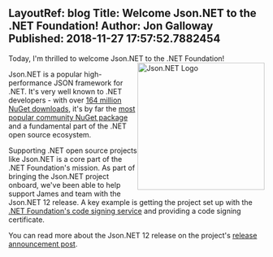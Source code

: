 LayoutRef: blog
Title: Welcome Json.NET to the .NET Foundation!
Author: Jon Galloway
Published: 2018-11-27 17:57:52.7882454
---
<p>Today, I'm thrilled to welcome Json.NET to the .NET Foundation!<img alt="Json.NET Logo" src="assets/posts/json_net.png" style="width: 250px; height: 250px; float: right;" /></p>

<p>Json.NET is a popular high-performance JSON framework for .NET. It's very well known to .NET developers - with over <a href="https://www.nuget.org/packages/Newtonsoft.Json/">164 million NuGet downloads</a>, it's by far the <a href="https://www.nuget.org/stats">most popular community NuGet package</a> and a fundamental part of the .NET open source ecosystem.</p>

<p>Supporting .NET open source projects like Json.NET is a core part of the .NET Foundation's mission. As part of bringing the Json.NET project onboard, we've been able to help support James and team with the Json.NET 12&nbsp;release. A key example is getting the project set up with the<a href="blog/2018/07/03/new-community-director-claire-novotny"> .NET Foundation's code signing service</a> and providing a code signing certificate.</p>

<p>You can read more about the Json.NET 12 release on the project's <a href="http://james.newtonking.com/archive/2018/11/27/json-net-12-0-release-1-net-foundation-nuget-and-authenticode-signing-sourcelink-and-more">release announcement post</a>.</p>
